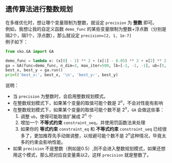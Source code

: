 
## 遗传算法进行整数规划

在多维优化时，想让哪个变量限制为整数，就设定 `precision` 为 **整数** 即可。  
例如，我想让我的自定义函数 `demo_func` 的某些变量限制为整数+浮点数（分别是隔2个，隔1个，浮点数），那么就设定 `precision=[2, 1, 1e-7]`  
例子如下：
```python
from sko.GA import GA

demo_func = lambda x: (x[0] - 1) ** 2 + (x[1] - 0.05) ** 2 + x[2] ** 2
ga = GA(func=demo_func, n_dim=3, max_iter=500, lb=[-1, -1, -1], ub=[5, 1, 1], precision=[2, 1, 1e-7])
best_x, best_y = ga.run()
print('best_x:', best_x, '\n', 'best_y:', best_y)
```

说明：
- 当 `precision` 为整数时，会启用整数规划模式。
- 在整数规划模式下，如果某个变量的取值可能个数是 $2^n$，不会对性能有影响
- 在整数规划模式下，如果某个变量的取值可能个数不是 $2^n$，`GA` 会做这些事：
    1. 调整 `ub`，使得可能取值扩展成 $2^n$ 个
    2. 增加一个 **不等式约束** `constraint_ueq`，并使用罚函数法来处理
    3. 如果你的 **等式约束** `constraint_eq` 和 **不等式约束** `constraint_ueq` 已经很多了，更加推荐先手动做调整，以规避可能个数不是 $2^n$这种情况，毕竟太多的约束会影响性能。
- 如果 `precision` 不是整数（例如是0.5）,则不会进入整数规划模式，如果还想用这个模式，那么把对应自变量乘以2，这样 `precision` 就是整数了。
